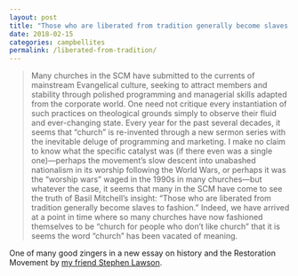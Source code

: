 ```yaml
---
layout: post
title: "Those who are liberated from tradition generally become slaves to fashion"
date: 2018-02-15
categories: campbellites
permalink: /liberated-from-tradition/
---
```


> Many churches in the SCM have submitted to the currents of mainstream Evangelical culture, seeking to attract members and stability through polished programming and managerial skills adapted from the corporate world. One need not critique every instantiation of such practices on theological grounds simply to observe their fluid and ever-changing state. Every year for the past several decades, it seems that “church” is re-invented through a new sermon series with the inevitable deluge of programming and marketing. I make no claim to know what the specific catalyst was (if there even was a single one)—perhaps the movement’s slow descent into unabashed nationalism in its worship following the World Wars, or perhaps it was the “worship wars” waged in the 1990s in many churches—but whatever the case, it seems that many in the SCM have come to see the truth of Basil Mitchell’s insight: “Those who are liberated from tradition generally become slaves to fashion.” Indeed, we have arrived at a point in time where so many churches have now fashioned themselves to be “church for people who don’t like church” that it is seems the word “church” has been vacated of meaning.

One of many good zingers in a new essay on history and the Restoration Movement by [my friend Stephen Lawson](https://www.academia.edu/35929691/Historical_Theology_and_the_Stone-Campbell_Movement).